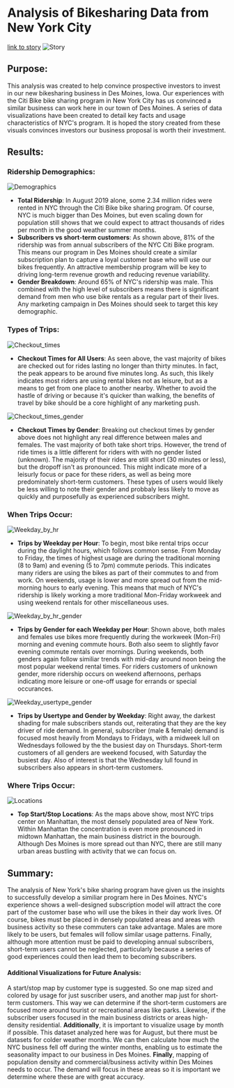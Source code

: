 # Analysis of Bikesharing Data from New York City

[link to story](https://public.tableau.com/views/NYCCitiBikeData_16629532598900/NYCBikesharingDesMoinesNext?:language=en-US&publish=yes&:display_count=n&:origin=viz_share_link)
![Story](https://github.com/bfox87/bikesharing/blob/main/Visualizations/Story.PNG)

## Purpose:
This analysis was created to help convince prospective investors to invest in our new bikesharing business in Des Moines, Iowa. Our experiences with the Citi Bike bike sharing program in New York City has us convinced a similar business can work here in our town of Des Moines. A series of data visualizations have been created to detail key facts and usage characteristics of NYC's program. It is hoped the story created from these visuals convinces investors our business proposal is worth their investment.

## Results:

### Ridership Demographics:
![Demographics](https://github.com/bfox87/bikesharing/blob/main/Visualizations/Demographics.PNG)
- **Total Ridership**: In August 2019 alone, some 2.34 million rides were rented in NYC through the Citi Bike bike sharing program. Of course, NYC is much bigger than Des Moines, but even scaling down for population still shows that we could expect to attract thousands of rides per month in the good weather summer months. 
- **Subscribers vs short-term customers**: As shown above, 81% of the ridership was from annual subscribers of the NYC Citi Bike program. This means our program in Des Moines should create a similar subscription plan to capture a loyal customer base who will use our bikes frequently. An attractive membership program will be key to driving long-term revenue growth and reducing revenue variability.  
- **Gender Breakdown**: Around 65% of NYC's ridership was male. This combined with the high level of subscribers means there is significant demand from men who use bike rentals as a regular part of their lives. Any marketing campaign in Des Moines should seek to target this key demographic.



### Types of Trips:
![Checkout_times](https://github.com/bfox87/bikesharing/blob/main/Visualizations/Checkout_times.PNG)
- **Checkout Times for All Users**: As seen above, the vast majority of bikes are checked out for rides lasting no longer than thirty minutes. In fact, the peak appears to be around five minutes long. As such, this likely indicates most riders are using rental bikes not as leisure, but as a means to get from one place to another nearby. Whether to avoid the hastle of driving or because it's quicker than walking, the benefits of travel by bike should be a core highlight of any marketing push.


![Checkout_times_gender](https://github.com/bfox87/bikesharing/blob/main/Visualizations/Checkout_times_gender.PNG)
- **Checkout Times by Gender**: Breaking out checkout times by gender above does not highlight any real difference between males and females. The vast majority of both take short trips. However, the trend of ride times is a little different for riders with with no gender listed (unknown). The majority of their rides are still short (30 minutes or less), but the dropoff isn't as pronounced. This might indicate more of a leisurly focus or pace for these riders, as well as being more predominately short-term customers. These types of users would likely be less willing to note their gender and probbaly less likely to move as quickly and purposefully as experienced subscribers might.


### When Trips Occur:
![Weekday_by_hr](https://github.com/bfox87/bikesharing/blob/main/Visualizations/Weekday_by_hr.PNG)
- **Trips by Weekday per Hour**: To begin, most bike rental trips occur during the daylight hours, which follows common sense. From Monday to Friday, the times of highest usage are during the traditional morning (8 to 9am) and evening (5 to 7pm) commute periods. This indicates many riders are using the bikes as part of their commutes to and from work. On weekends, usage is lower and more spread out from the mid-morning hours to early evening. This means that much of NYC's ridership is likely working a more traditional Mon-Friday workweek and using weekend rentals for other miscellaneous uses. 


![Weekday_by_hr_gender](https://github.com/bfox87/bikesharing/blob/main/Visualizations/Weekday_by_hr_gender.PNG)
- **Trips by Gender for each Weekday per Hour**: Shown above, both males and females use bikes more frequently during the workweek (Mon-Fri) morning and evening commute hours. Both also seem to slightly favor evening commute rentals over mornings. During weekends, both genders again follow similiar trends with mid-day around noon being the most popular weekend rental times. For riders customers of unknown gender, more ridership occurs on weekend afternoons, perhaps indicating more leisure or one-off usage for errands or special occurances.


![Weekday_usertype_gender](https://github.com/bfox87/bikesharing/blob/main/Visualizations/Weekday_usertype_gender.PNG)
- **Trips by Usertype and Gender by Weekday**: Right away, the darkest shading for male subscribers stands out, reiterating that they are the key driver of ride demand. In general, subscriber (male & female) demand is focused most heavily from Mondays to Fridays, with a midweek lull on Wednesdays followed by the the busiest day on Thursdays. Short-term customers of all genders are weekend focused, with Saturday the busiest day. Also of interest is that the Wednesday lull found in subscribers also appears in short-term customers.


### Where Trips Occur:
![Locations](https://github.com/bfox87/bikesharing/blob/main/Visualizations/Locations.PNG)
- **Top Start/Stop Locations**: As the maps above show, most NYC trips center on Manhattan, the most densely populated area of New York. Within Manhattan the concentration is even more pronounced in midtown Manhattan, the main business district in the bourough. Although Des Moines is more spread out than NYC, there are still many urban areas bustling with activity that we can focus on.


## Summary:
The analysis of New York's bike sharing program have given us the insights to successfully develop a similiar program here in Des Moines. NYC's experience shows a well-designed subscription model will attract the core part of the customer base who will use the bikes in their day work lives. Of course, bikes must be placed in densely populated areas and areas with business activity so these commuters can take advantage. Males are more likely to be users, but females will follow similar usage patterns. Finally, although more attention must be paid to developing annual subscribers, short-term users cannot be neglected, particularly because a series of good experiences could then lead them to becoming subscribers.

#### Additional Visualizations for Future Analysis:
A start/stop map by customer type is suggested. So one map sized and colored by usage for just suscriber users, and another map just for short-term customers. This way we can determine if the short-term customers are focused more around tourist or recreational areas like parks. Likewise, if the subscriber users focused in the main business districts or areas high-density residential. **Additionally**, it is important to visualize usage by month if possible. This dataset analyzed here was for August, but there must be datasets for colder weather months. We can then calculate how much the NYC business fell off during the winter months, enabling us to estimate the seasonality impact to our business in Des Moines. **Finally**, mapping of population density and commercial/business activity within Des Moines needs to occur. The demand will focus in these areas so it is important we determine where these are with great accuracy. 
